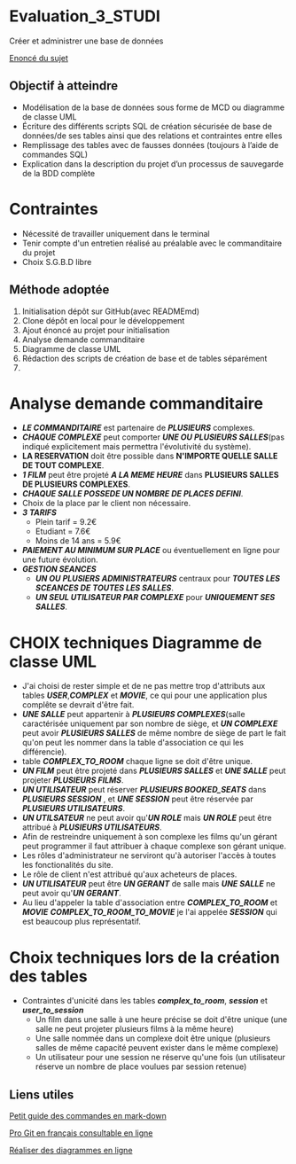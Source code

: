 # Evaluation_3_STUDI
Créer et administrer une base de données

[Enoncé du sujet](https://github.com/eboulme62980/Evaluation_3_STUDI/blob/analyse/Evaluation-5_Creer-et-administrer-une-base-de-donnees.docx%20(1).pdf)

## Objectif à atteindre
* Modélisation de la base de données sous forme de MCD ou diagramme de classe UML
* Écriture des différents scripts SQL de création sécurisée de base de données/de ses tables ainsi que des relations et contraintes entre elles
* Remplissage des tables avec de fausses données (toujours à l’aide de commandes SQL)
* Explication dans la description du projet d’un processus de sauvegarde de la BDD complète

# Contraintes
* Nécessité de travailler uniquement dans le terminal
* Tenir compte d'un entretien réalisé au préalable avec le commanditaire du projet
* Choix S.G.B.D libre

## Méthode adoptée
1. Initialisation dépôt sur GitHub(avec READMEmd)
2. Clone dépôt en local pour le développement
3. Ajout énoncé au projet pour initialisation
4. Analyse demande commanditaire
5. Diagramme de classe UML
6. Rédaction des scripts de création de base et de tables séparément
7. 

# Analyse demande commanditaire
* ***LE COMMANDITAIRE*** est partenaire de ***PLUSIEURS*** complexes.
* ***CHAQUE COMPLEXE*** peut comporter ***UNE OU PLUSIEURS SALLES***(pas indiqué explicitement mais permettra l'évolutivité du système).
* **LA RESERVATION** doit être possible dans **N'IMPORTE QUELLE SALLE DE TOUT COMPLEXE**.
* ***1 FILM*** peut être projeté ***A LA MEME HEURE*** dans **PLUSIEURS SALLES DE PLUSIEURS COMPLEXES**.
* ***CHAQUE SALLE POSSEDE UN NOMBRE DE PLACES DEFINI***.
* Choix de la place par le client non nécessaire.
* ***3 TARIFS***
    * Plein tarif = 9.2€
    * Etudiant = 7.6€
    * Moins de 14 ans = 5.9€
* ***PAIEMENT AU MINIMUM SUR PLACE*** ou éventuellement en ligne pour une future évolution.
* ***GESTION SEANCES***
    * ***UN OU PLUSIERS ADMINISTRATEURS*** centraux pour ***TOUTES LES SCEANCES DE TOUTES LES SALLES***.
    * ***UN SEUL UTILISATEUR PAR COMPLEXE*** pour ***UNIQUEMENT SES SALLES***.

# CHOIX techniques Diagramme de classe UML
* J'ai choisi de rester simple et de ne pas mettre trop d'attributs aux tables ***USER***,***COMPLEX*** et ***MOVIE***, ce qui pour une application plus complête se devrait d'être fait.
* ***UNE SALLE*** peut appartenir à ***PLUSIEURS COMPLEXES***(salle caractérisée uniquement par son nombre de siège, et ***UN COMPLEXE*** peut avoir ***PLUSIEURS SALLES*** de même nombre de siège de part le fait qu'on peut les nommer dans la table d'association ce qui les différencie).
* table ***COMPLEX_TO_ROOM*** chaque ligne se doit d'être unique.
* ***UN FILM*** peut être projeté dans ***PLUSIEURS SALLES*** et ***UNE SALLE*** peut projeter ***PLUSIEURS FILMS***.
* ***UN UTILISATEUR*** peut réserver ***PLUSIEURS BOOKED_SEATS*** dans  ***PLUSIEURS SESSION*** , et ***UNE SESSION*** peut être réservée par ***PLUSIEURS UTILISATEURS***.
* ***UN UTILSATEUR*** ne peut avoir qu'***UN ROLE*** mais ***UN ROLE*** peut être attribué à ***PLUSIEURS UTILISATEURS***.
* Afin de restreindre uniquement à son complexe les films qu'un gérant peut programmer il faut attribuer à chaque complexe son gérant unique.
* Les rôles d'administrateur ne serviront qu'à autoriser l'accès à toutes les fonctionalités du site.
* Le rôle de client n'est attribué qu'aux acheteurs de places.
* ***UN UTILISATEUR*** peut être ***UN GERANT*** de salle mais ***UNE SALLE*** ne peut avoir qu'***UN GERANT***.
* Au lieu d'appeler la table d'association entre ***COMPLEX_TO_ROOM*** et ***MOVIE*** ***COMPLEX_TO_ROOM_TO_MOVIE*** je l'ai appelée ***SESSION*** qui est beaucoup plus représentatif.

# Choix techniques lors de la création des tables
* Contraintes d'unicité dans les tables ***complex_to_room***, ***session*** et ***user_to_session***
   * Un film dans une salle à une heure précise se doit d'être unique (une salle ne peut projeter plusieurs films à la même heure)
   * Une salle nommée dans un complexe doit être unique (plusieurs salles de même capacité peuvent exister dans le même complexe)
   * Un utilisateur pour une session ne réserve qu'une fois (un utilisateur réserve un nombre de place voulues par session retenue)


## Liens utiles
[Petit guide des commandes en mark-down](https://support.zendesk.com/hc/fr/articles/203691016-Formatage-de-texte-avec-Markdown)

[Pro Git en français consultable en ligne](https://git-scm.com/book/fr/v2)

[Réaliser des diagrammes en ligne](https://gitmind.com/fr/)
